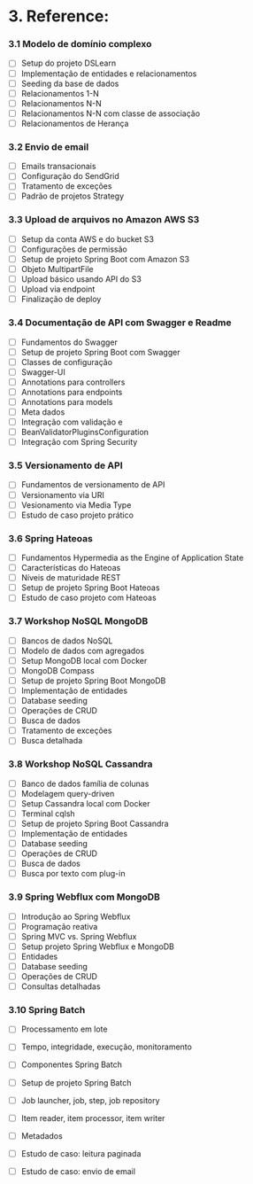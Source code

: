 # 3. Reference:

### 3.1 Modelo de domínio complexo

- [ ] Setup do projeto DSLearn
- [ ] Implementação de entidades e relacionamentos
- [ ] Seeding da base de dados
- [ ] Relacionamentos 1-N
- [ ] Relacionamentos N-N
- [ ] Relacionamentos N-N com classe de associação
- [ ] Relacionamentos de Herança

### 3.2 Envio de email

- [ ] Emails transacionais
- [ ] Configuração do SendGrid
- [ ] Tratamento de exceções
- [ ] Padrão de projetos Strategy

### 3.3 Upload de arquivos no Amazon AWS S3

- [ ] Setup da conta AWS e do bucket S3
- [ ] Configurações de permissão
- [ ] Setup de projeto Spring Boot com Amazon S3
- [ ] Objeto MultipartFile
- [ ] Upload básico usando API do S3
- [ ] Upload via endpoint
- [ ] Finalização de deploy

### 3.4 Documentação de API com Swagger e Readme

- [ ] Fundamentos do Swagger
- [ ] Setup de projeto Spring Boot com Swagger
- [ ] Classes de configuração
- [ ] Swagger-UI
- [ ] Annotations para controllers
- [ ] Annotations para endpoints
- [ ] Annotations para models
- [ ] Meta dados
- [ ] Integração com validação e
- [ ] BeanValidatorPluginsConfiguration
- [ ] Integração com Spring Security

### 3.5 Versionamento de API

- [ ] Fundamentos de versionamento de API
- [ ] Versionamento via URI
- [ ] Vesionamento via Media Type
- [ ] Estudo de caso projeto prático

### 3.6 Spring Hateoas

- [ ] Fundamentos Hypermedia as the Engine of Application State
- [ ] Características do Hateoas
- [ ] Níveis de maturidade REST
- [ ] Setup de projeto Spring Boot Hateoas
- [ ] Estudo de caso projeto com Hateoas

### 3.7 Workshop NoSQL MongoDB

- [ ] Bancos de dados NoSQL
- [ ] Modelo de dados com agregados
- [ ] Setup MongoDB local com Docker
- [ ] MongoDB Compass
- [ ] Setup de projeto Spring Boot MongoDB
- [ ] Implementação de entidades
- [ ] Database seeding
- [ ] Operações de CRUD
- [ ] Busca de dados
- [ ] Tratamento de exceções
- [ ] Busca detalhada

### 3.8 Workshop NoSQL Cassandra

- [ ] Banco de dados família de colunas
- [ ] Modelagem query-driven
- [ ] Setup Cassandra local com Docker
- [ ] Terminal cqlsh
- [ ] Setup de projeto Spring Boot Cassandra
- [ ] Implementação de entidades
- [ ] Database seeding
- [ ] Operações de CRUD
- [ ] Busca de dados
- [ ] Busca por texto com plug-in

### 3.9 Spring Webflux com MongoDB

- [ ] Introdução ao Spring Webflux
- [ ] Programação reativa
- [ ] Spring MVC vs. Spring Webflux
- [ ] Setup projeto Spring Webflux e MongoDB
- [ ] Entidades
- [ ] Database seeding
- [ ] Operações de CRUD
- [ ] Consultas detalhadas

### 3.10 Spring Batch

- [ ] Processamento em lote
- [ ] Tempo, integridade, execução, monitoramento
- [ ] Componentes Spring Batch
- [ ] Setup de projeto Spring Batch
- [ ] Job launcher, job, step, job repository
- [ ] Item reader, item processor, item writer
- [ ] Metadados
- [ ] Estudo de caso: leitura paginada
- [ ] Estudo de caso: envio de email

